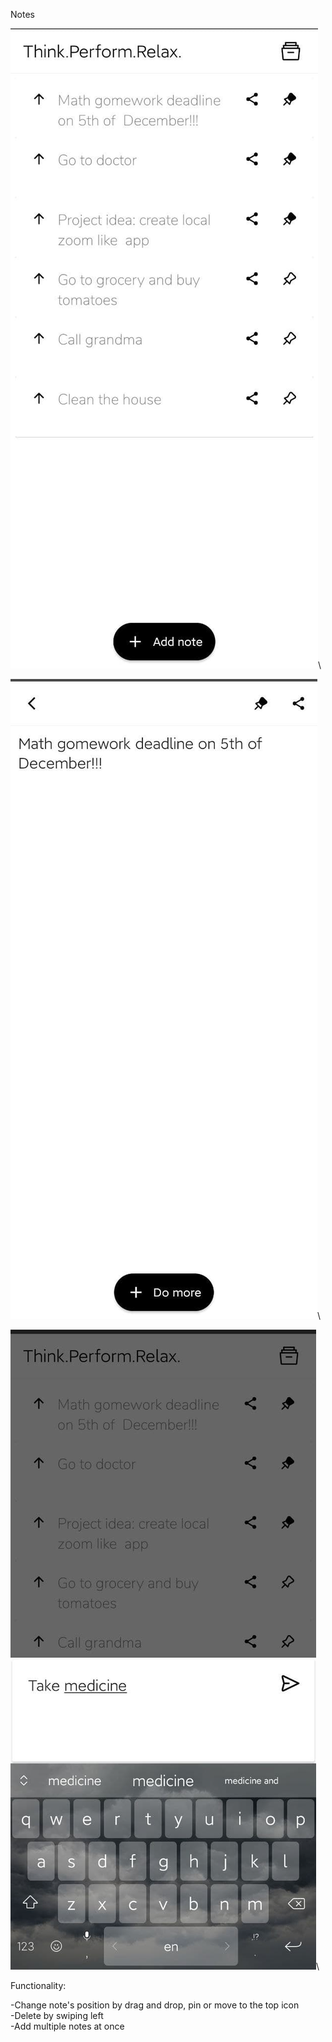 Notes

![home_screen](images/HomeScreen.jpg)\\

![detail_screen](images/DetailScreen.jpg)\\

![add_screen](images/AddScreen.jpg)\\

Functionality:

-Change note's position by drag and drop, pin or move to the top icon \
-Delete by swiping left \
-Add multiple notes at once 
